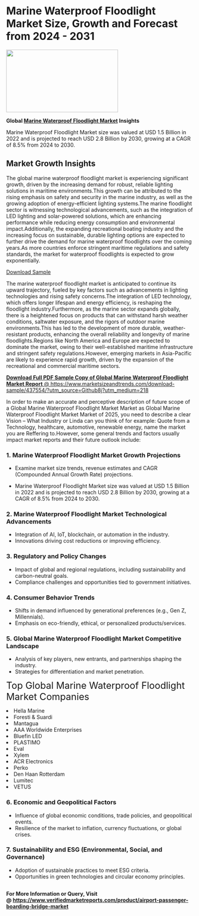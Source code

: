 <H1>Marine Waterproof Floodlight Market Size, Growth and Forecast from 2024 - 2031</H1><img class="aligncenter size-medium wp-image-584254" src="https://thirdeyenews.in/wp-content/uploads/2024/09/Global-Market-Research-300x168.jpeg" alt="" width="300" height="168" /><p><strong>Global&nbsp;<a href="https://www.marketsizeandtrends.com/download-sample/437554/?utm_source=Github8j?utm_medium=218">Marine Waterproof Floodlight Market</a> Insights</strong></p><p>Marine Waterproof Floodlight Market size was valued at USD 1.5 Billion in 2022 and is projected to reach USD 2.8 Billion by 2030, growing at a CAGR of 8.5% from 2024 to 2030.</p><p><h2>Market Growth Insights</h2> The global marine waterproof floodlight market is experiencing significant growth, driven by the increasing demand for robust, reliable lighting solutions in maritime environments.This growth can be attributed to the rising emphasis on safety and security in the marine industry, as well as the growing adoption of energy-efficient lighting systems.The marine floodlight sector is witnessing technological advancements, such as the integration of LED lighting and solar-powered solutions, which are enhancing performance while reducing energy consumption and environmental impact.Additionally, the expanding recreational boating industry and the increasing focus on sustainable, durable lighting options are expected to further drive the demand for marine waterproof floodlights over the coming years.As more countries enforce stringent maritime regulations and safety standards, the market for waterproof floodlights is expected to grow exponentially.<p><a href="#">Download Sample</a></p> The marine waterproof floodlight market is anticipated to continue its upward trajectory, fueled by key factors such as advancements in lighting technologies and rising safety concerns.The integration of LED technology, which offers longer lifespan and energy efficiency, is reshaping the floodlight industry.Furthermore, as the marine sector expands globally, there is a heightened focus on products that can withstand harsh weather conditions, saltwater exposure, and the rigors of outdoor marine environments.This has led to the development of more durable, weather-resistant products, enhancing the overall reliability and longevity of marine floodlights.Regions like North America and Europe are expected to dominate the market, owing to their well-established maritime infrastructure and stringent safety regulations.However, emerging markets in Asia-Pacific are likely to experience rapid growth, driven by the expansion of the recreational and commercial maritime sectors.<p><a href="#"></p><p><span class=""><strong>Download Full PDF Sample Copy of Global Marine Waterproof Floodlight Market Report</strong> @ <a href="https://www.marketsizeandtrends.com/download-sample/437554/?utm_source=Github8j?utm_medium=218" target="_blank">https://www.marketsizeandtrends.com/download-sample/437554/?utm_source=Github8j?utm_medium=218</a></span></p><p>In order to make an accurate and perceptive description of future scope of a Global&nbsp;Marine Waterproof Floodlight Market Market as Global&nbsp;Marine Waterproof Floodlight Market Market of 2025, you need to describe a clear Vision &ndash; What Industry or Linda can you think of for example: Quote from a Technology, healthcare, automotive, renewable energy, name the market you are Reffering to.However, some general trends and factors usually impact market reports and their future outlook include:</p><h3>1.&nbsp;<strong>Marine Waterproof Floodlight Market Growth Projections</strong></h3><ul><li>Examine market size trends, revenue estimates and CAGR (Compounded Annual Growth Rate) projections.</li><li><p>Marine Waterproof Floodlight Market size was valued at USD 1.5 Billion in 2022 and is projected to reach USD 2.8 Billion by 2030, growing at a CAGR of 8.5% from 2024 to 2030.</p></li></ul><h3>2.&nbsp;<strong>Marine Waterproof Floodlight Market Technological Advancements</strong></h3><ul><li>Integration of AI, IoT, blockchain, or automation in the industry.</li><li>Innovations driving cost reductions or improving efficiency.</li></ul><h3>3.&nbsp;<strong>Regulatory and Policy Changes</strong></h3><ul><li>Impact of global and regional regulations, including sustainability and carbon-neutral goals.</li><li>Compliance challenges and opportunities tied to government initiatives.</li></ul><h3>4.&nbsp;<strong>Consumer Behavior Trends</strong></h3><ul><li>Shifts in demand influenced by generational preferences (e.g., Gen Z, Millennials).</li><li>Emphasis on eco-friendly, ethical, or personalized products/services.</li></ul><h3>5.&nbsp;<strong>Global Marine Waterproof Floodlight Market Competitive Landscape</strong></h3><ul><li>Analysis of key players, new entrants, and partnerships shaping the industry.</li><li>Strategies for differentiation and market penetration.</li></ul><p data-pm-slice="1 1 []"><span style="color: inherit; font-family: inherit; font-size: 25px;">Top Global Marine Waterproof Floodlight Market Companies</span></p><div class="" data-test-id=""><p><li>Hella Marine</li><li> Foresti & Suardi</li><li> Mantagua</li><li> AAA Worldwide Enterprises</li><li> Bluefin LED</li><li> PLASTIMO</li><li> Eval</li><li> Xylem</li><li> ACR Electronics</li><li> Perko</li><li> Den Haan Rotterdam</li><li> Lumitec</li><li> VETUS</li></p></div><h3>6.&nbsp;<strong>Economic and Geopolitical Factors</strong></h3><ul><li>Influence of global economic conditions, trade policies, and geopolitical events.</li><li>Resilience of the market to inflation, currency fluctuations, or global crises.</li></ul><h3>7.&nbsp;<strong>Sustainability and ESG (Environmental, Social, and Governance)</strong></h3><ul><li>Adoption of sustainable practices to meet ESG criteria.</li><li>Opportunities in green technologies and circular economy principles.</li></ul><h2><strong style="font-size: 14px;">For More Information or Query, Visit @&nbsp;</strong><a style="background-color: #ffffff; font-size: 14px;" href="https://www.marketsizeandtrends.com/report/marine-waterproof-floodlight-market/" target="_blank">https://www.verifiedmarketreports.com/product/airport-passenger-boarding-bridge-market</a></h2>